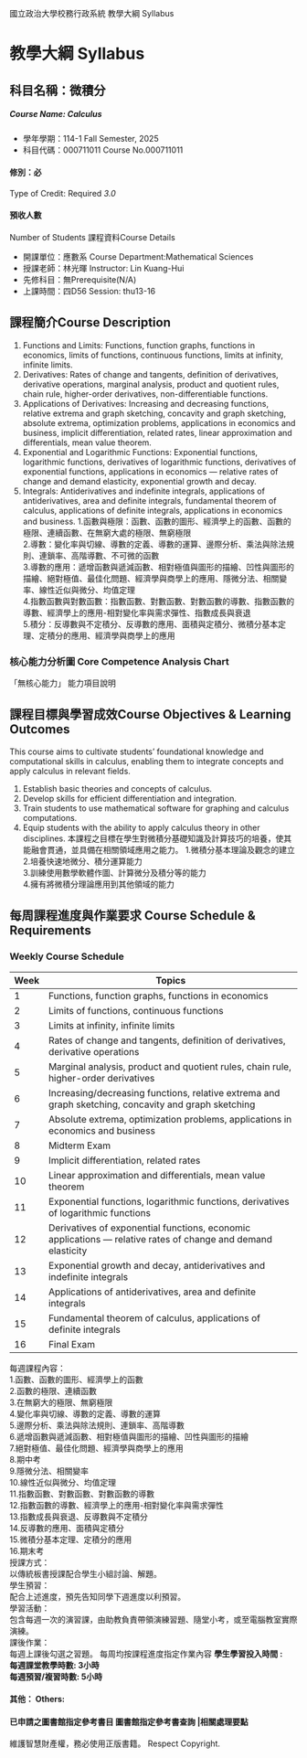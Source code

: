 國立政治大學校務行政系統 教學大綱 Syllabus
# 教學大綱 Syllabus
##  科目名稱：微積分
#####  Course Name: Calculus
  * 學年學期：114-1 Fall Semester, 2025 
  * 科目代碼：000711011 Course No.000711011
#### 修別：必
Type of Credit: Required 
_3.0_
#### 預收人數
Number of Students
課程資料Course Details
  * 開課單位：應數系 Course Department:Mathematical Sciences 
  * 授課老師：林光暉 Instructor: Lin Kuang-Hui 
  * 先修科目：無Prerequisite(N/A)
  * 上課時間：四D56 Session: thu13-16
##  課程簡介Course Description
  1. Functions and Limits: Functions, function graphs, functions in economics, limits of functions, continuous functions, limits at infinity, infinite limits.
  2. Derivatives: Rates of change and tangents, definition of derivatives, derivative operations, marginal analysis, product and quotient rules, chain rule, higher-order derivatives, non-differentiable functions.
  3. Applications of Derivatives: Increasing and decreasing functions, relative extrema and graph sketching, concavity and graph sketching, absolute extrema, optimization problems, applications in economics and business, implicit differentiation, related rates, linear approximation and differentials, mean value theorem.
  4. Exponential and Logarithmic Functions: Exponential functions, logarithmic functions, derivatives of logarithmic functions, derivatives of exponential functions, applications in economics — relative rates of change and demand elasticity, exponential growth and decay.
  5. Integrals: Antiderivatives and indefinite integrals, applications of antiderivatives, area and definite integrals, fundamental theorem of calculus, applications of definite integrals, applications in economics and business.
1.函數與極限：函數、函數的圖形、經濟學上的函數、函數的極限、連續函數、在無窮大處的極限、無窮極限  
2.導數：變化率與切線、導數的定義、導數的運算、邊際分析、乘法與除法規則、連鎖率、高階導數、不可微的函數  
3.導數的應用：遞增函數與遞減函數、相對極值與圖形的描繪、凹性與圖形的描繪、絕對極值、最佳化問題、經濟學與商學上的應用、隱微分法、相關變率、線性近似與微分、均值定理  
4.指數函數與對數函數：指數函數、對數函數、對數函數的導數、指數函數的導數、經濟學上的應用-相對變化率與需求彈性、指數成長與衰退  
5.積分：反導數與不定積分、反導數的應用、面積與定積分、微積分基本定理、定積分的應用、經濟學與商學上的應用
###  核心能力分析圖 Core Competence Analysis Chart
「無核心能力」 
能力項目說明
##  課程目標與學習成效Course Objectives & Learning Outcomes 
This course aims to cultivate students’ foundational knowledge and computational skills in calculus, enabling them to integrate concepts and apply calculus in relevant fields.
  1. Establish basic theories and concepts of calculus.
  2. Develop skills for efficient differentiation and integration.
  3. Train students to use mathematical software for graphing and calculus computations.
  4. Equip students with the ability to apply calculus theory in other disciplines.
本課程之目標在學生對微積分基礎知識及計算技巧的培養，使其能融會貫通，並具備在相關領域應用之能力。
1.微積分基本理論及觀念的建立  
2.培養快速地微分、積分運算能力  
3.訓練使用數學軟體作圖、計算微分及積分等的能力  
4.擁有將微積分理論應用到其他領域的能力
##  每周課程進度與作業要求 Course Schedule & Requirements
### Weekly Course Schedule
Week |  Topics  
---|---  
1 |  Functions, function graphs, functions in economics  
2 |  Limits of functions, continuous functions  
3 |  Limits at infinity, infinite limits  
4 |  Rates of change and tangents, definition of derivatives, derivative operations  
5 |  Marginal analysis, product and quotient rules, chain rule, higher-order derivatives  
6 |  Increasing/decreasing functions, relative extrema and graph sketching, concavity and graph sketching  
7 |  Absolute extrema, optimization problems, applications in economics and business  
8 |  Midterm Exam  
9 |  Implicit differentiation, related rates  
10 |  Linear approximation and differentials, mean value theorem  
11 |  Exponential functions, logarithmic functions, derivatives of logarithmic functions  
12 |  Derivatives of exponential functions, economic applications — relative rates of change and demand elasticity  
13 |  Exponential growth and decay, antiderivatives and indefinite integrals  
14 |  Applications of antiderivatives, area and definite integrals  
15 |  Fundamental theorem of calculus, applications of definite integrals  
16 |  Final Exam  
每週課程內容：  
1.函數、函數的圖形、經濟學上的函數  
2.函數的極限、連續函數  
3.在無窮大的極限、無窮極限  
4.變化率與切線、導數的定義、導數的運算  
5.邊際分析、乘法與除法規則、連鎖率、高階導數  
6.遞增函數與遞減函數、相對極值與圖形的描繪、凹性與圖形的描繪  
7.絕對極值、最佳化問題、經濟學與商學上的應用  
8.期中考  
9.隱微分法、相關變率  
10.線性近似與微分、均值定理  
11.指數函數、對數函數、對數函數的導數  
12.指數函數的導數、經濟學上的應用-相對變化率與需求彈性  
13.指數成長與衰退、反導數與不定積分  
14.反導數的應用、面積與定積分  
15.微積分基本定理、定積分的應用  
16.期末考  
授課方式：  
以傳統板書授課配合學生小組討論、解題。  
學生預習：  
配合上述進度，預先告知同學下週進度以利預習。  
學習活動：  
包含每週一次的演習課，由助教負責帶領演練習題、隨堂小考，或至電腦教室實際演練。  
課後作業：  
每週上課後勾選之習題。
每周均按課程進度指定作業內容
**學生學習投入時間 :   
每週課堂教學時數: 3小時   
每週預習/複習時數: 5小時**
####  其他： Others:
####  已申請之圖書館指定參考書目  圖書館指定參考書查詢 |相關處理要點
維護智慧財產權，務必使用正版書籍。 Respect Copyright.